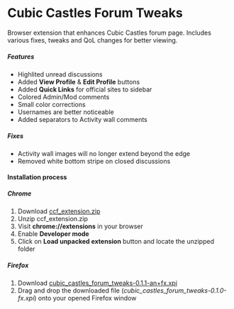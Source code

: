 # Cubic Castles Forum Tweaks

Browser extension that enhances Cubic Castles forum page. Includes various fixes, tweaks and QoL changes for better viewing.



##### Features
- Highlited unread discussions
- Added **View Profile** & **Edit Profile** buttons
- Added **Quick Links** for official sites to sidebar
- Colored Admin/Mod comments
- Small color corrections
- Usernames are better noticeable
- Added separators to Activity wall comments

##### Fixes
- Activity wall images will no longer extend beyond the edge
- Removed white bottom stripe on closed discussions



#### Installation process

##### Chrome
1. Download [ccf_extension.zip](https://github.com/ccrecipes/cc-forums-browser-extension/raw/master/ccf_extension.zip)
2. Unzip ccf_extension.zip
3. Visit **chrome://extensions** in your browser
4. Enable **Developer mode**
5. Click on **Load unpacked extension** button and locate the unzipped folder

##### Firefox
1. Download [cubic_castles_forum_tweaks-0.1.1-an+fx.xpi](https://github.com/ccrecipes/cc-forums-browser-extension/raw/master/cubic_castles_forum_tweaks-0.1.1-an+fx.xpi)
2. Drag and drop the downloaded file (*cubic_castles_forum_tweaks-0.1.0-fx.xpi*) onto your opened Firefox window
